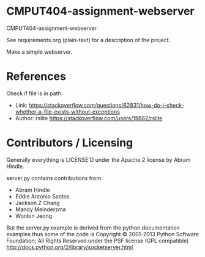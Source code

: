 CMPUT404-assignment-webserver
=============================

CMPUT404-assignment-webserver

See requirements.org (plain-text) for a description of the project.

Make a simple webserver.

References
========================
Check if file is in path
* Link: https://stackoverflow.com/questions/82831/how-do-i-check-whether-a-file-exists-without-exceptions
* Author: rslite https://stackoverflow.com/users/15682/rslite

Contributors / Licensing
========================

Generally everything is LICENSE'D under the Apache 2 license by Abram Hindle.

server.py contains contributions from:

* Abram Hindle
* Eddie Antonio Santos
* Jackson Z Chang
* Mandy Meindersma
* Wonbin Jeong 

But the server.py example is derived from the python documentation
examples thus some of the code is Copyright © 2001-2013 Python
Software Foundation; All Rights Reserved under the PSF license (GPL
compatible) http://docs.python.org/2/library/socketserver.html

